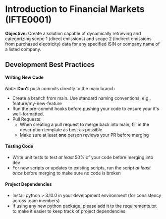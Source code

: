 # Introduction to Financial Markets (IFTE0001)

**Objective:** Create a solution capable of dynamically retrieving and categorizing scope 1 (direct emissions) and scope 2
(indirect emissions from purchased electricity) data for any specified ISIN or company name of a listed company.

## Development Best Practices

#### Writing New Code
*Note:* **Don't** push commits directly to the main branch
- Create a branch from main. Use standard naming conventions, e.g., feature/my-new-feature
- Run the pre-commit hooks before pushing your code to ensure your it's well-formatted.
- Pull Requests:
    - When creating a pull request to merge back into main, fill in the description template as best as possible.
    - Make sure at least **one** person reviews your PR before merging

#### Testing Code
- Write unit tests to test *at least* 50% of your code before merging into dev
- For new scripts or updates to existing scripts, run the script *at least once* before merging to make sure no code is broken

#### Project Dependencies
- Install python > 3.10.0 in your development environment (for consistency across team members)
- If using any new python package, please add it to the requirements.txt to make it easier to keep track of project dependencies
